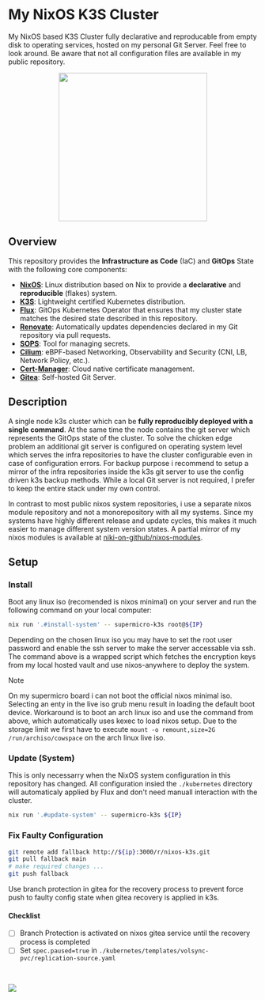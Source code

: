 # My NixOS K3S Cluster

My NixOS based K3S Cluster fully declarative and reproducable from empty disk to operating services, hosted on my personal Git Server. Feel free to look around. Be aware that not all configuration files are available in my public repository.

<p align="center"><img src="docs/images/logo.png" width=300px></p>



## Overview

This repository provides the **Infrastructure as Code** (IaC) and **GitOps** State with the following core components:

- [**NixOS**](https://nixos.org/): Linux distribution based on Nix to provide a **declarative** and **reproducible** (flakes) system.
- [**K3S**](https://k3s.io/): Lightweight certified Kubernetes distribution.
- [**Flux**](https://github.com/fluxcd/flux2): GitOps Kubernetes Operator that ensures that my cluster state matches the desired state described in this repository.
- [**Renovate**](https://github.com/renovatebot/renovate): Automatically updates dependencies declared in my Git repository via pull requests.
- [**SOPS**](https://github.com/mozilla/sops): Tool for managing secrets.
- [**Cilium**](https://cilium.io/): eBPF-based Networking, Observability and Security (CNI, LB, Network Policy, etc.).
- [**Cert-Manager**](https://cert-manager.io/): Cloud native certificate management.
- [**Gitea**](https://about.gitea.com/): Self-hosted Git Server.

## Description

A single node k3s cluster which can be **fully reproducibly deployed with a single command**. At the same time the node contains the git server which represents the GitOps state of the cluster. To solve the chicken edge problem an additional git server is configured on operating system level which serves the infra repositories to have the cluster configurable even in case of configuration errors. For backup purpose i recommend to setup a mirror of the infra repositories inside the k3s git server to use the config driven k3s backup methods. While a local Git server is not required, I prefer to keep the entire stack under my own control.

In contrast to most public nixos system repositories, i use a separate nixos module repository and not a monorepository with all my systems. Since my systems have highly different release and update cycles, this makes it much easier to manage different system version states. A partial mirror of my nixos modules is available at [niki-on-github/nixos-modules](https://github.com/peterclemenko/nixos-modules).

## Setup

### Install

Boot any linux iso (recomended is nixos minimal) on your server and run the following command on your local computer:

```bash
nix run '.#install-system' -- supermicro-k3s root@${IP}
```

Depending on the chosen linux iso you may have to set the root user password and enable the ssh server to make the server accessable via ssh. The command above is a wrapped script which fetches the encryption keys from my local hosted vault and use nixos-anywhere to deploy the system.

> [!NOTE] 
> On my supermicro board i can not boot the official nixos minimal iso. Selecting an enty in the live iso grub menu result in loading the default boot device. Workaround is to boot an arch linux iso and use the command from above, which automatically uses kexec to load nixos setup. Due to the storage limit we first have to execute `mount -o remount,size=2G /run/archiso/cowspace` on the arch linux live iso.

### Update (System)

This is only necessarry when the NixOS system configuration in this repository has changed. All configuration insied the `./kubernetes` directory will automaticaly applied by Flux and don't need manuall interaction with the cluster.

```bash
nix run '.#update-system' -- supermicro-k3s ${IP}
```

### Fix Faulty Configuration

```sh
git remote add fallback http://${ip}:3000/r/nixos-k3s.git
git pull fallback main
# make required changes ...
git push fallback
```

Use branch protection in gitea for the recovery process to prevent force push to faulty config state when gitea recovery is applied in k3s.

#### Checklist

- [ ] Branch Protection is activated on nixos gitea service until the recovery process is completed 
- [ ] Set `spec.paused=true` in `./kubernetes/templates/volsync-pvc/replication-source.yaml`

<br>

![](./docs/images/split.png)
